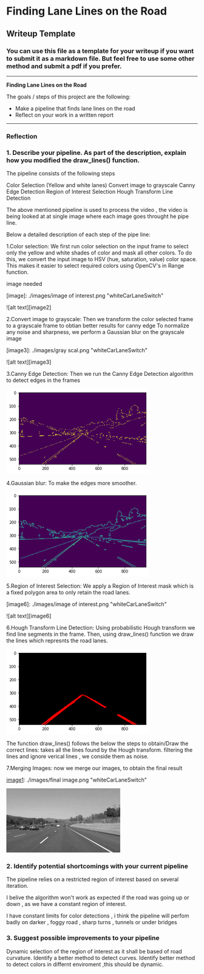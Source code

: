 # **Finding Lane Lines on the Road** 

## Writeup Template

### You can use this file as a template for your writeup if you want to submit it as a markdown file. But feel free to use some other method and submit a pdf if you prefer.

---

**Finding Lane Lines on the Road**

The goals / steps of this project are the following:
* Make a pipeline that finds lane lines on the road
* Reflect on your work in a written report


[//]: # (Image References)

[image1]: ./examples/grayscale.jpg "Grayscale"

---

### Reflection

### 1. Describe your pipeline. As part of the description, explain how you modified the draw_lines() function.

The pipeline consists of the following steps

Color Selection (Yellow and white lanes)
Convert image to grayscale
Canny Edge Detection
Region of Interest Selection
Hough Transform Line Detection 

The above mentioned pipeline is used to process the video , the video is being looked at at single image where each image goes throught he pipe line.

Below a detailed description of each step of the pipe line:

1.Color selection:
We first run color selection on the input frame to select only the yellow and white shades of color and mask all other colors. To do this, we convert the input image to HSV (hue, saturation, value) color space. This makes it easier to select required colors using OpenCV's in Range function.

image  needed

[//]: # (Image References)

[image]: ./images/image of interest.png "whiteCarLaneSwitch"

![alt text][image2]

2.Convert image to grayscale:
Then we transform the color selected frame to a grayscale frame to obtian better results for canny edge To normalize any noise and sharpness, we perform a Gaussian blur on the grayscale image

[//]: # (Image References)

[image3]: ./images/gray scal.png "whiteCarLaneSwitch"

![alt text][image3]

3.Canny Edge Detection:
Then we run the Canny Edge Detection algorithm to detect edges in the frames

[//]: # (Image References)

[image4]: ./images/Canny.png "whiteCarLaneSwitch"

![alt text][image4]

4.Gaussian blur:
To make the edges more smoother.

[//]: # (Image References)

[image5]: ./images/Gauss.png "whiteCarLaneSwitch"

![alt text][image5]

5.Region of Interest Selection:
We apply a Region of Interest mask which is a fixed polygon area to only retain the road lanes.

[//]: # (Image References)

[image6]: ./images/image of interest.png "whiteCarLaneSwitch"

![alt text][image6]

6.Hough Transform Line Detection:
Using probabilistic Hough transform we find line segments in the frame. Then, using draw_lines() function we draw the lines which represnts the road lanes.

[//]: # (Image References)

[image7]: ./images/drawing_lines.png "whiteCarLaneSwitch"

![alt text][image7]

The function draw_lines() follows the below the steps to obtain/Draw the correct lines:
takes all the lines found by the Hough transform.
filtering the lines and ignore verical lines , we conside them as noise.


7.Merging Images:
now we merge our images, to obtain the final result

[//]: # (Image References)

[image1]: ./images/final image.png "whiteCarLaneSwitch"

![alt text][image1]


### 2. Identify potential shortcomings with your current pipeline


The pipeline relies on a restricted region of interest based on several iteration.

I belive the algorithm won't work as expected if the road was going up or down , as we have a constant region of interest.

I have constant limits for color detections , i think the pipeline will perfom badly on darker , foggy road , sharp turns , tunnels or under bridges


### 3. Suggest possible improvements to your pipeline

Dynamic selection of the region of interest as it shall be based of road curvature.
Identify a better method to detect curves.
Identify better method to detect colors in differnt enviroment ,this should be dynamic.
